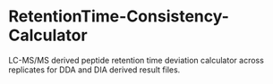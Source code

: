 # RetentionTime-Consistency-Calculator
LC-MS/MS derived peptide retention time deviation calculator across replicates for DDA and DIA derived result files.
